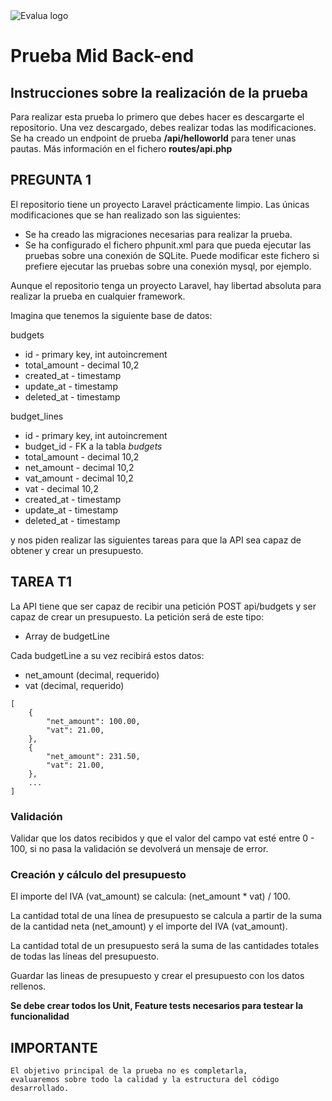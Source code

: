 <img alt="Evalua logo" src="public/logo_e.png"/>


# Prueba Mid Back-end

## Instrucciones sobre la realización de la prueba
Para realizar esta prueba lo primero que debes hacer es descargarte el repositorio. Una vez descargado, debes realizar todas las modificaciones. Se ha creado un endpoint de prueba **/api/helloworld** para tener unas pautas. Más información en el fichero **routes/api.php**

## PREGUNTA 1

El repositorio tiene un proyecto Laravel prácticamente limpio. Las únicas modificaciones que se han realizado son las siguientes:

- Se ha creado las migraciones necesarias para realizar la prueba.
- Se ha configurado el fichero phpunit.xml para que pueda ejecutar las pruebas sobre una conexión de SQLite. Puede modificar este fichero si prefiere ejecutar las pruebas sobre una conexión mysql, por ejemplo.

Aunque el repositorio tenga un proyecto Laravel, hay libertad absoluta para realizar la prueba en cualquier framework.

Imagina que tenemos la siguiente base de datos:

budgets

- id - primary key, int autoincrement
- total_amount - decimal 10,2
- created_at - timestamp
- update_at - timestamp
- deleted_at - timestamp

budget_lines

- id - primary key, int autoincrement
- budget_id - FK a la tabla *budgets*
- total_amount - decimal 10,2
- net_amount - decimal 10,2
- vat_amount - decimal 10,2
- vat - decimal 10,2
- created_at - timestamp
- update_at - timestamp
- deleted_at - timestamp

y nos piden realizar las siguientes tareas para que la API sea capaz de obtener y crear un presupuesto.

## TAREA T1

La API tiene que ser capaz de recibir una petición POST api/budgets y ser capaz de crear un presupuesto. La petición será de este tipo:

- Array de budgetLine

Cada budgetLine a su vez recibirá estos datos:

- net_amount (decimal, requerido)
- vat (decimal, requerido)

```
[
	{
		"net_amount": 100.00,
		"vat": 21.00,
	},
	{
		"net_amount": 231.50,
		"vat": 21.00,
	},
	...
]
```

### Validación
Validar que los datos recibidos y que el valor del campo vat esté entre 0 - 100, si no pasa la validación se devolverá un mensaje de error.

### Creación y cálculo del presupuesto
El importe del IVA (vat_amount) se calcula: (net_amount * vat) / 100.

La cantidad total de una línea de presupuesto se calcula a partir de la suma de la cantidad neta (net_amount) y el importe del IVA (vat_amount).

La cantidad total de un presupuesto será la suma de las cantidades totales de todas las líneas del presupuesto.

Guardar las lineas de presupuesto y crear el presupuesto con los datos rellenos.

**Se debe crear todos los Unit, Feature tests necesarios para testear la funcionalidad**

## IMPORTANTE

```
El objetivo principal de la prueba no es completarla,
evaluaremos sobre todo la calidad y la estructura del código desarrollado.
```

